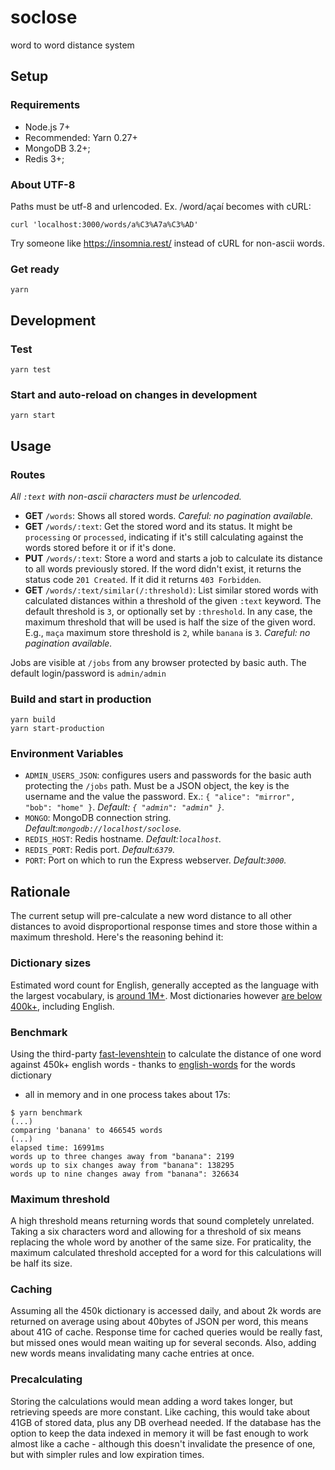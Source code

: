 soclose
=======
word to word distance system

## Setup

### Requirements
- Node.js 7+
- Recommended: Yarn 0.27+
- MongoDB 3.2+;
- Redis 3+;

### About UTF-8

Paths must be utf-8 and urlencoded. Ex. /word/açaí becomes with cURL:
```
curl 'localhost:3000/words/a%C3%A7a%C3%AD'
```
Try someone like https://insomnia.rest/ instead of cURL for non-ascii words.

### Get ready

```
yarn
```

## Development

### Test

```
yarn test
```

### Start and auto-reload on changes in development

```
yarn start
```

## Usage

### Routes

_All `:text` with non-ascii characters must be urlencoded._

- **GET** `/words`: Shows all stored words. _Careful: no pagination available._
- **GET** `/words/:text`: Get the stored word and its status. It might be
`processing` or `processed`, indicating if it's still calculating against the
words stored before it or if it's done.
- **PUT** `/words/:text`: Store a word and starts a job to calculate its
distance to all words previously stored. If the word didn't exist, it returns
the status code `201 Created`. If it did it returns `403 Forbidden`.
- **GET** `/words/:text/similar(/:threshold)`: List similar stored words with
calculated distances within a threshold of the given `:text` keyword. The
default threshold is `3`, or optionally set by `:threshold`. In any case, the
maximum threshold that will be used is half the size of the given word. E.g.,
`maça` maximum store threshold is `2`, while `banana` is `3`. _Careful: no
pagination available._

Jobs are visible at `/jobs` from any browser protected by basic auth. The
default login/password is `admin/admin`

### Build and start in production

```
yarn build
yarn start-production
```

### Environment Variables

- `ADMIN_USERS_JSON`: configures users and passwords for the basic auth
protecting the `/jobs` path. Must be a JSON object, the key is the username and
the value the password. Ex.: `{ "alice": "mirror", "bob": "home" }`. _Default:
`{ "admin": "admin" }`._
- `MONGO`: MongoDB connection string. _Default:`mongodb://localhost/soclose`._
- `REDIS_HOST`: Redis hostname. _Default:`localhost`._
- `REDIS_PORT`: Redis port. _Default:`6379`._
- `PORT`: Port on which to run the Express webserver. _Default:`3000`._

## Rationale

The current setup will pre-calculate a new word distance to all other distances
to avoid disproportional response times and store those within a maximum
threshold. Here's the reasoning behind it:

### Dictionary sizes

Estimated word count for English, generally accepted as the language with the
largest vocabulary, is
[around 1M+](https://www.merriam-webster.com/help/faq-how-many-english-words).
Most dictionaries however [are below 400k+](https://dicionarioegramatica.com.br/tag/quantas-palavras-no-houaiss/),
including English.

### Benchmark

Using the third-party
[fast-levenshtein](https://github.com/hiddentao/fast-levenshtein)
to calculate the distance of one word against 450k+ english words - thanks to
[english-words](https://github.com/dwyl/english-words) for the words dictionary
- all in memory and in one process takes about 17s:
```
$ yarn benchmark
(...)
comparing 'banana' to 466545 words
(...)
elapsed time: 16991ms
words up to three changes away from "banana": 2199
words up to six changes away from "banana": 138295
words up to nine changes away from "banana": 326634
```

### Maximum threshold

A high threshold means returning words that sound completely unrelated. Taking
a six characters word and allowing for a threshold of six means replacing the
whole word by another of the same size. For praticality, the maximum calculated
threshold accepted for a word for this calculations will be half its size.

### Caching

Assuming all the 450k dictionary is accessed daily, and about 2k words are
returned on average using about 40bytes of JSON per word, this means about 41G
of cache. Response time for cached queries would be really fast, but missed
ones would mean waiting up for several seconds. Also, adding new words means
invalidating many cache entries at once.

### Precalculating

Storing the calculations would mean adding a word takes longer, but retrieving
speeds are more constant. Like caching, this would take about 41GB of stored
data, plus any DB overhead needed. If the database has the option to keep the
data indexed in memory it will be fast enough to work almost like a cache -
although this doesn't invalidate the presence of one, but with simpler rules and
low expiration times.

